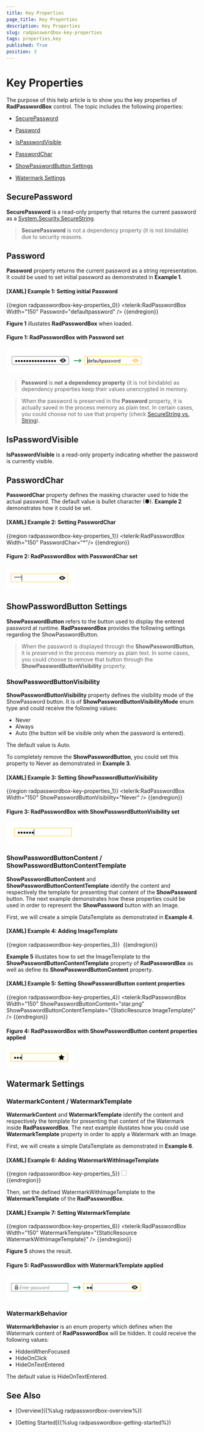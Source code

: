 ```yaml
---
title: Key Properties
page_title: Key Properties
description: Key Properties
slug: radpasswordbox-key-properties
tags: properties,key
published: True
position: 3
---
```


# Key Properties

The purpose of this help article is to show you the key properties of __RadPasswordBox__ control. The topic includes the following properties:

* [SecurePassword](#securepassword)

* [Password](#password)

* [IsPasswordVisible](#ispasswordvisible)

* [PasswordChar](#passwordchar)

* [ShowPasswordButton Settings](#showpasswordbutton-settings)

* [Watermark Settings](#watermark-settings)


## SecurePassword

__SecurePassword__ is a read-only property that returns the current password as a [System.Security.SecureString](https://msdn.microsoft.com/en-us/library/system.security.securestring(v=vs.110).aspx).

>__SecurePassword__ is not a dependency property (it is not bindable) due to security reasons. 

## Password

__Password__ property returns the current password as a string representation. It could be used to set initial password as demonstrated in __Example 1__.

#### __[XAML] Example 1: Setting initial Password__

{{region radpasswordbox-key-properties_0}}
	<telerik:RadPasswordBox Width="150" Password="defaultpassword" />
{{endregion}}

__Figure 1__ illustates __RadPasswordBox__ when loaded.

#### __Figure 1: RadPasswordBox with Password set__

![](images/RadPasswordBox_KeyProperties_4.png)

>__Password__ is **not a dependency property** (it is not bindable) as dependency properties keep their values unencrypted in memory.

<!-- -->

>When the password is preserved in the __Password__ property, it is actually saved in the process memory as plain text. In certain cases, you could choose not to use that property (check [SecureString vs. String](https://msdn.microsoft.com/en-us/library/system.security.securestring(v=vs.110).aspx#vsString)). 

## IsPasswordVisible

__IsPasswordVisible__ is a read-only property indicating whether the password is currently visible.

## PasswordChar

__PasswordChar__ property defines the masking character used to hide the actual password. The default value is bullet character (●). __Example 2__ demonstrates how it could be set.
 
#### __[XAML] Example 2: Setting PasswordChar__
{{region radpasswordbox-key-properties_1}}
	<telerik:RadPasswordBox Width="150" PasswordChar="*"/>
{{endregion}}

#### __Figure 2: RadPasswordBox with PasswordChar set__

![](images/RadPasswordBox_KeyProperties_0.png)

## ShowPasswordButton Settings

__ShowPasswordButton__ refers to the button used to display the entered password at runtime. __RadPasswordBox__ provides the following settings regarding the ShowPasswordButton.

>When the password is displayed through the __ShowPasswordButton__, it is preserved in the process memory as plain text. In some cases, you could choose to remove that button through the __ShowPasswordButtonVisibility__ property.

### ShowPasswordButtonVisibility

__ShowPasswordButtonVisibility__ property defines the visibility mode of the ShowPassword button. It is of __ShowPasswordButtonVisibilityMode__ enum type and could receive the following values:
* Never 
* Always
* Auto (the button will be visible only when the password is entered). 

The default value is Auto.

To completely remove the __ShowPasswordButton__, you could set this property to Never as demonstrated in __Example 3__.
 
#### __[XAML] Example 3: Setting ShowPasswordButtonVisibility__
{{region radpasswordbox-key-properties_1}}
	<telerik:RadPasswordBox Width="150" ShowPasswordButtonVisibility="Never" />
{{endregion}}

#### __Figure 3: RadPasswordBox with ShowPasswordButtonVisibility set__

![](images/RadPasswordBox_KeyProperties_1.png)

### ShowPasswordButtonContent / ShowPasswordButtonContentTemplate

__ShowPasswordButtonContent__ and  __ShowPasswordButtonContentTemplate__ identify the content and respectively the template for presenting that content of the __ShowPassword__ button.  The next example demonstrates how these properties could be used in order to represent the __ShowPassword__ button with an Image.

First, we will create a simple DataTemplate as demonstrated in __Example 4__.

#### __[XAML] Example 4: Adding ImageTemplate__
{{region radpasswordbox-key-properties_3}}
	<DataTemplate x:Key="ImageTemplate">
		<Image Source="{Binding}" Stretch="None" />
	</DataTemplate>
{{endregion}}

__Example 5__ illustates how to set the ImageTemplate to the __ShowPasswordButtonContentTemplate__ property of __RadPasswordBox__ as well as define its __ShowPasswordButtonContent__ property.

#### __[XAML] Example 5: Setting ShowPasswordButton content properties__
{{region radpasswordbox-key-properties_4}}
	<telerik:RadPasswordBox Width="150" ShowPasswordButtonContent="star.png" ShowPasswordButtonContentTemplate="{StaticResource ImageTemplate}" />
{{endregion}}

#### __Figure 4: RadPasswordBox with ShowPasswordButton content properties applied__

![](images/RadPasswordBox_KeyProperties_2.png)

## Watermark Settings

### WatermarkContent / WatermarkTemplate

__WatermarkContent__ and  __WatermarkTemplate__ identify the content and respectively the template for presenting that content of the Watermark inside __RadPasswordBox__. The next example illustates how you could use __WatermarkTemplate__ property in order to apply a Watermark with an Image. 

First, we will create a simple DataTemplate as demonstrated in __Example 6__.

#### __[XAML] Example 6: Adding WatermarkWithImageTemplate__
{{region radpasswordbox-key-properties_5}}
	<DataTemplate x:Key="WatermarkWithImageTemplate">
		<StackPanel Orientation="Horizontal">
			<Image Source="passwordImage.png" Width="14" Height="14" />
			<TextBlock Text="Enter password" />
		</StackPanel>           
	</DataTemplate>
{{endregion}}

Then, set the defined WatermarkWithImageTemplate to the __WatermarkTemplate__ of the __RadPasswordBox__.

#### __[XAML] Example 7: Setting WatermarkTemplate__
{{region radpasswordbox-key-properties_6}}
	<telerik:RadPasswordBox Width="150"  WatermarkTemplate="{StaticResource WatermarkWithImageTemplate}" />
{{endregion}}

__Figure 5__ shows the result.

#### __Figure 5: RadPasswordBox with WatermarkTemplate applied__

![](images/RadPasswordBox_KeyProperties_3.png)

### WatermarkBehavior

__WatermarkBehavior__ is an enum property which defines when the Watermark content of __RadPasswordBox__ will be hidden. It could receive the following values:

* HiddenWhenFocused
* HideOnClick
* HideOnTextEntered

The default value is HideOnTextEntered.

## See Also

 * [Overview]({%slug radpasswordbox-overview%})

 * [Getting Started]({%slug radpasswordbox-getting-started%})